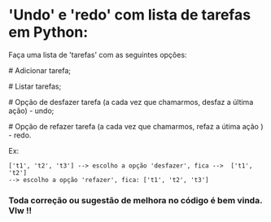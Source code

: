 <h1>'Undo' e 'redo' com lista de tarefas em Python:</h1>
<p>
Faça uma lista de 'tarefas' com as seguintes opções:
</p>
   <p># Adicionar tarefa; </p>
   <p># Listar tarefas;</p>
   <p># Opção de desfazer tarefa (a cada vez que chamarmos, desfaz a última ação) - undo;</p>
   <p># Opção de refazer  tarefa (a cada vez que chamarmos, refaz a útima ação  ) - redo.</p>

<p>
Ex:
    
    ['t1', 't2', 't3'] --> escolho a opção 'desfazer', fica -->  ['t1', 't2'] 
    --> escolho a opção 'refazer', fica: ['t1', 't2', 't3']

</p>

<h3>Toda correção ou sugestão de melhora no código é bem vinda. Vlw !!</h3>
